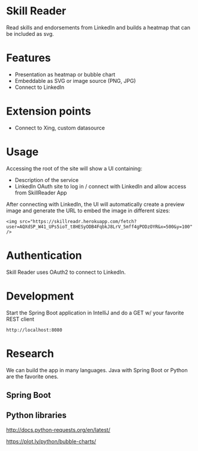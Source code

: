 # Skill Reader
Read skills and endorsements from LinkedIn and builds a heatmap that can be included as svg.

# Features

- Presentation as heatmap or bubble chart
- Embeddable as SVG or image source (PNG, JPG)
- Connect to LinkedIn

# Extension points

- Connect to Xing, custom datasource

# Usage
 
 Accessing the root of the site will show a UI containing:
 
 - Description of the service
 - LinkedIn OAuth site to log in / connect with LinkedIn and allow access from SkillReader App
 
 After connecting with LinkedIn, the UI will automatically create a preview image and generate the URL to embed the image in different sizes:

```
<img src="https://skillreadr.herokuapp.com/fetch?user=AQXdSP_W41_UPs5ioT_t8HESyODB4FqbkJ8LrV_5mff4gPODzOYR&x=500&y=100" />
```

# Authentication

 Skill Reader uses OAuth2 to connect to LinkedIn.

# Development

 Start the Spring Boot application in IntelliJ and do a GET w/ your favorite REST client
 
```
http://localhost:8080
```

# Research

 We can build the app in many languages. Java with Spring Boot or Python are the favorite ones.
 
## Spring Boot
 
## Python libraries
 
 http://docs.python-requests.org/en/latest/
 
 https://plot.ly/python/bubble-charts/
 